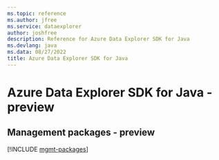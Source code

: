 ```yaml
---
ms.topic: reference
ms.author: jfree
ms.service: dataexplorer
author: joshfree
description: Reference for Azure Data Explorer SDK for Java
ms.devlang: java
ms.data: 08/27/2022
title: Azure Data Explorer SDK for Java
---
```

# Azure Data Explorer SDK for Java - preview

## Management packages - preview
[!INCLUDE [mgmt-packages](data-explorer-mgmt-index.md)]
